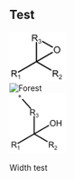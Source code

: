 ## Test

<div class="row">
  <div class="column">
    <img src="/mechanism_images/1,2.png" alt="Snow" style="width:20%">
  </div>
  <div class="column">
    <img src="/mechanism_images/img_forest.jpg" alt="Forest" style="width:20%">
  </div>
  <div class="column">
    <img src="/mechanism_images/1.png" alt="Mountains" style="width:20%">
  </div>
</div>

Width test
